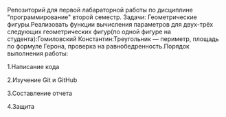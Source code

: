Репозиторий для первой лабараторной работы по дисциплине "программирование" второй семестр. Задачи: Геометрические фигуры.Реализовать функции вычисления параметров для двух-трёх следующих геометрических фигур(по одной фигуре на студента):Гомиловский Константин:Треугольник — периметр, площадь по формуле Герона, проверка на равнобедренность.Порядок выполнения работы:

1.Написание кода

2.Изучение Git и GitHub

3.Составление отчета

4.Защита

